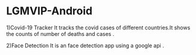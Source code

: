 # LGMVIP-Android

1)Covid-19 Tracker 
It tracks the covid cases of different countries.It shows the counts of number of deaths and cases .

2)Face Detection 
It is an face detection app using a google api .
